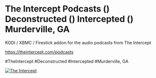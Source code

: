 The Intercept Podcasts
() Deconstructed
() Intercepted
() Murderville, GA
=============================

KODI / XBMC / Firestick addon for the audio podcasts from The Intercept

https://theintercept.com/podcasts

#TheIntercept
#Deconstructed
#Intercepted
#Murderville, GA

<a href="https://www.theintercept.com"><img src="https://proxy.duckduckgo.com/iu/?u=https%3A%2F%2Fcdn01.theintercept.com%2Fstatic%2Flogo-rectangle.png&f=1" alt="The Intercept">
